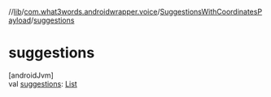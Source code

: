 //[lib](../../../index.md)/[com.what3words.androidwrapper.voice](../index.md)/[SuggestionsWithCoordinatesPayload](index.md)/[suggestions](suggestions.md)

# suggestions

[androidJvm]\
val [suggestions](suggestions.md): [List](https://kotlinlang.org/api/latest/jvm/stdlib/kotlin.collections/-list/index.html)<SuggestionWithCoordinates>
